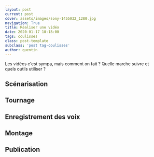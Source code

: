 ```yaml
---
layout: post
current: post
cover: assets/images/sony-1455032_1280.jpg
navigation: True
title: Réaliser une vidéo
date: 2020-01-17 10:18:00
tags: coulisses
class: post-template
subclass: 'post tag-coulisses'
author: quentin
---
```


Les vidéos c'est sympa, mais comment on fait ? Quelle marche suivre et quels outils utiliser ?

## Scénarisation

## Tournage

## Enregistrement des voix

## Montage

## Publication
